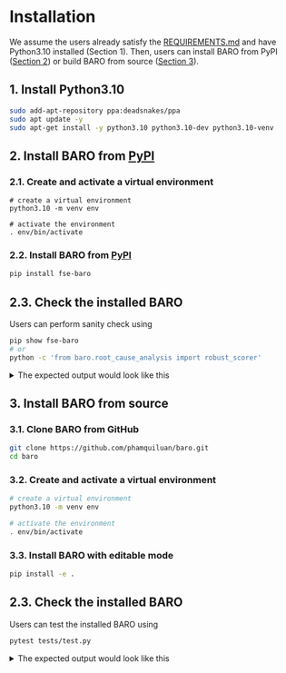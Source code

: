 # Installation

We assume the users already satisfy the [REQUIREMENTS.md](REQUIREMENTS.md) and have Python3.10 installed (Section 1). Then, users can install BARO from PyPI ([Section 2](https://github.com/phamquiluan/baro/blob/main/INSTALL.md#2-install-baro-from-pypi)) or build BARO from source ([Section 3](https://github.com/phamquiluan/baro/blob/main/INSTALL.md#3-install-baro-from-source)).


## 1. Install Python3.10

```bash
sudo add-apt-repository ppa:deadsnakes/ppa
sudo apt update -y
sudo apt-get install -y python3.10 python3.10-dev python3.10-venv
```

## 2. Install BARO from [PyPI](https://pypi.org/project/fse-baro)
### 2.1. Create and activate a virtual environment

```
# create a virtual environment
python3.10 -m venv env

# activate the environment
. env/bin/activate
```

### 2.2. Install BARO from [PyPI](https://pypi.org/project/fse-baro)

```bash
pip install fse-baro
```

## 2.3. Check the installed BARO

Users can perform sanity check using 
```bash
pip show fse-baro
# or 
python -c 'from baro.root_cause_analysis import robust_scorer'
```

<details>
<summary>The expected output would look like this</summary>

```bash

(ins)(env) luan@machine:~/tmp$ pip show fse-baro
Name: fse-baro
Version: 0.0.7
Summary: BARO: Robust Root Cause Analysis for Microservices via Multivariate Bayesian Online Change Point Detection
Home-page: 
Author: 
Author-email: Luan Pham <phamquiluan@gmail.com>
License: MIT License
        
        Copyright (c) 2024 Luan Pham
        
        Permission is hereby granted, free of charge, to any person obtaining a copy
        of this software and associated documentation files (the "Software"), to deal
        in the Software without restriction, including without limitation the rights
        to use, copy, modify, merge, publish, distribute, sublicense, and/or sell
        copies of the Software, and to permit persons to whom the Software is
        furnished to do so, subject to the following conditions:
        
        The above copyright notice and this permission notice shall be included in all
        copies or substantial portions of the Software.
        
        THE SOFTWARE IS PROVIDED "AS IS", WITHOUT WARRANTY OF ANY KIND, EXPRESS OR
        IMPLIED, INCLUDING BUT NOT LIMITED TO THE WARRANTIES OF MERCHANTABILITY,
        FITNESS FOR A PARTICULAR PURPOSE AND NONINFRINGEMENT. IN NO EVENT SHALL THE
        AUTHORS OR COPYRIGHT HOLDERS BE LIABLE FOR ANY CLAIM, DAMAGES OR OTHER
        LIABILITY, WHETHER IN AN ACTION OF CONTRACT, TORT OR OTHERWISE, ARISING FROM,
        OUT OF OR IN CONNECTION WITH THE SOFTWARE OR THE USE OR OTHER DEALINGS IN THE
        SOFTWARE.
        
Location: /home/luan/tmp/env/lib/python3.10/site-packages
Requires: matplotlib, numpy, pandas, pytest, requests, scikit-learn, tqdm
Required-by: 
(ins)(env) luan@machine:~/tmp$ python -c 'from baro.root_cause_analysis import robust_scorer'
(ins)(env) luan@machine:~/tmp$ 
```
</details>






## 3. Install BARO from source
### 3.1. Clone BARO from GitHub


```bash
git clone https://github.com/phamquiluan/baro.git
cd baro
```

### 3.2. Create and activate a virtual environment

```bash
# create a virtual environment
python3.10 -m venv env

# activate the environment
. env/bin/activate
```

### 3.3. Install BARO with editable mode

```bash
pip install -e .
```

## 2.3. Check the installed BARO

Users can test the installed BARO using 

```bash
pytest tests/test.py
```

<details>
<summary>The expected output would look like this</summary>

```bash

(ins)(env) luan@machine:~/ws/baro$ pytest tests/test.py 
============================================ test session starts =============================================
platform linux -- Python 3.10.13, pytest-7.4.0, pluggy-1.3.0
rootdir: /home/luan/ws/baro
collected 2 items                                                                                            

tests/test.py ..                                                                                       [100%]

============================================= 2 passed in 4.78s ==============================================
(ins)(env) luan@machine:~/ws/baro$ 

```
</details>

